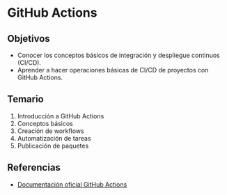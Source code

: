 # GitHub Actions

## Objetivos

- Conocer los conceptos básicos de integración y despliegue continuos (CI/CD).
- Aprender a hacer operaciones básicas de CI/CD de proyectos con GitHub Actions.

## Temario

1. Introducción a GitHub Actions
2. Conceptos básicos
3. Creación de workflows
4. Automatización de tareas
5. Publicación de paquetes

## Referencias

- [Documentación oficial GitHub Actions](https://docs.github.com/en/actions)
